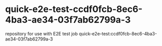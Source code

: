 # quick-e2e-test-ccdf0fcb-8ec6-4ba3-ae34-03f7ab62799a-3
repository for use with E2E test job quick-e2e-test:ccdf0fcb-8ec6-4ba3-ae34-03f7ab62799a-3
